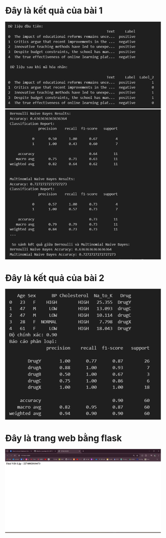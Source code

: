 # Đây là kết quả của bài 1
![alt text](cau1a.png)
![alt text](cau1b.png)
# Đây là kết quả của bài 2
![alt text](cau2.png)
# Đây là trang web bằng flask
![alt text](web.png)